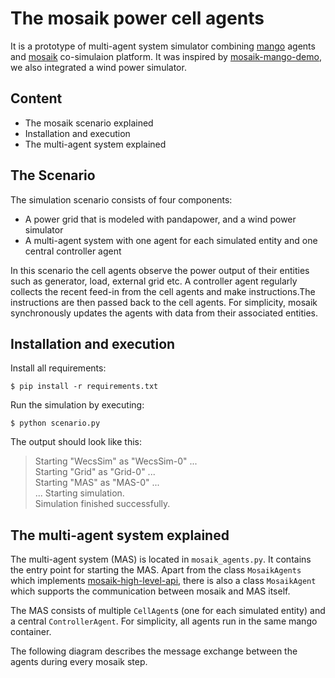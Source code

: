 # The mosaik power cell agents

It is a prototype of multi-agent system simulator combining [mango](https://gitlab.com/mango-agents/mango) agents and [mosaik](https://gitlab.com/mosaik) co-simulaion platform. It was inspired by [mosaik-mango-demo](https://gitlab.com/mosaik/examples/mosaik-mango-demo), we also integrated a wind power simulator.

## Content

* The mosaik scenario explained
* Installation and execution
* The multi-agent system explained

## The Scenario
The simulation scenario consists of four components:

* A power grid that is modeled with pandapower, and a wind power simulator
* A multi-agent system with one agent for each simulated entity and one central controller agent

In this scenario the cell agents observe the power output of their entities such as generator, load, external grid etc. A controller agent regularly collects the recent feed-in from the cell agents and make instructions.The instructions are then passed back to the cell agents. For simplicity, mosaik synchronously updates the agents with data from their associated entities.

## Installation and execution
Install all requirements:

`$ pip install -r requirements.txt`

Run the simulation by executing:

`$ python scenario.py`

The output should look like this:
>Starting "WecsSim" as "WecsSim-0" ...  
Starting "Grid" as "Grid-0" ...  
Starting "MAS" as "MAS-0" ...  
...
Starting simulation.  
Simulation finished successfully.  

## The multi-agent system explained
The multi-agent system (MAS) is located in `mosaik_agents.py`. It contains the entry point for starting the MAS. Apart from the class `MosaikAgents` which implements [mosaik-high-level-api](https://mosaik.readthedocs.io/en/latest/mosaik-api/high-level.html), there is also a class `MosaikAgent` which supports the communication between mosaik and MAS itself.

The MAS consists of multiple `CellAgent`s (one for each simulated entity) and a central `ControllerAgent`. For simplicity, all agents run in the same mango container. 

The following diagram describes the message exchange between the agents during every mosaik step.

![]()
